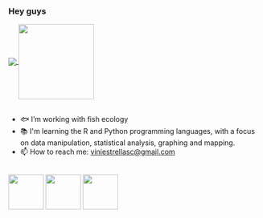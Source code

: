 ### Hey guys

<a href="https://github.com/viniestrella/github-readme-stats">
  <img align="center" src="https://github-readme-stats.vercel.app/api?username=viniestrella&count_private=true&show_icons=true&theme=vue-dark&show_owner=true" />
  <img align="center" height="150" src="https://github-readme-stats.vercel.app/api/pin/?username=viniestrella&repo=github-readme-stats&theme=vue-dark&show_owner=true" />
</a>


 ##


- 🐟 I’m working with fish ecology
- 📚 I'm learning the R and Python programming languages, with a focus on data manipulation, statistical analysis, graphing and mapping.
- 📫 How to reach me: viniestrellasc@gmail.com

<div style="display: inline_block"><br>
  <img align="center" height="70" width="70" src="https://cdn.jsdelivr.net/gh/devicons/devicon/icons/r/r-original.svg">
  <img align="center" height="70" width="70" src="https://cdn.jsdelivr.net/gh/devicons/devicon/icons/python/python-original-wordmark.svg">
  <a href="https://www.linkedin.com/in/vin%C3%ADcius-estrella/" target="_blank">
  <img align="center" height="70" width="70" src="https://cdn.jsdelivr.net/gh/devicons/devicon/icons/linkedin/linkedin-original.svg">
 </div>

